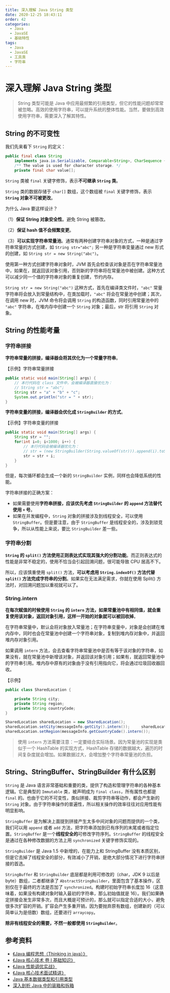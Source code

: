 ```yaml
---
title: 深入理解 Java String 类型
date: 2020-12-25 18:43:11
order: 42
categories:
  - Java
  - JavaSE
  - 基础特性
tags:
  - Java
  - JavaSE
  - 工具类
  - 字符串
---
```


# 深入理解 Java String 类型

> String 类型可能是 Java 中应用最频繁的引用类型，但它的性能问题却常常被忽略。高效的使用字符串，可以提升系统的整体性能。当然，要做到高效使用字符串，需要深入了解其特性。

## String 的不可变性

我们先来看下 `String` 的定义：

```java
public final class String
    implements java.io.Serializable, Comparable<String>, CharSequence {
    /** The value is used for character storage. */
    private final char value[];
```

`String` 类被 `final` 关键字修饰，表示**不可继承 `String` 类**。

`String` 类的数据存储于 `char[]` 数组，这个数组被 `final` 关键字修饰，表示 **`String` 对象不可被更改**。

为什么 Java 要这样设计？

（1）**保证 String 对象安全性**。避免 String 被篡改。

（2）**保证 hash 值不会频繁变更**。

（3）**可以实现字符串常量池**。通常有两种创建字符串对象的方式，一种是通过字符串常量的方式创建，如 `String str="abc";` 另一种是字符串变量通过 new 形式的创建，如 `String str = new String("abc")`。

使用第一种方式创建字符串对象时，JVM 首先会检查该对象是否在字符串常量池中，如果在，就返回该对象引用，否则新的字符串将在常量池中被创建。这种方式可以减少同一个值的字符串对象的重复创建，节约内存。

`String str = new String("abc")` 这种方式，首先在编译类文件时，`"abc"` 常量字符串将会放入到常量结构中，在类加载时，`"abc"` 将会在常量池中创建；其次，在调用 new 时，JVM 命令将会调用 `String` 的构造函数，同时引用常量池中的 `"abc"` 字符串，在堆内存中创建一个 `String` 对象；最后，str 将引用 `String` 对象。

## String 的性能考量

### 字符串拼接

**字符串常量的拼接，编译器会将其优化为一个常量字符串**。

【示例】字符串常量拼接

```java
public static void main(String[] args) {
    // 本行代码在 class 文件中，会被编译器直接优化为：
    // String str = "abc";
    String str = "a" + "b" + "c";
    System.out.println("str = " + str);
}
```

**字符串变量的拼接，编译器会优化成 `StringBuilder` 的方式**。

【示例】字符串变量的拼接

```java
public static void main(String[] args) {
    String str = "";
    for(int i=0; i<1000; i++) {
        // 本行代码会被编译器优化为：
        // str = (new StringBuilder(String.valueOf(str))).append(i).toString();
        str = str + i;
    }
}
```

但是，每次循环都会生成一个新的 `StringBuilder` 实例，同样也会降低系统的性能。

字符串拼接的正确方案：

- 如果需要使用**字符串拼接，应该优先考虑 `StringBuilder` 的 `append` 方法替代使用 `+` 号**。
- 如果在并发编程中，`String` 对象的拼接涉及到线程安全，可以使用 `StringBuffer`。但是要注意，由于 `StringBuffer` 是线程安全的，涉及到锁竞争，所以从性能上来说，要比 `StringBuilder` 差一些。

### 字符串分割

**`String` 的 `split()` 方法使用正则表达式实现其强大的分割功能**。而正则表达式的性能是非常不稳定的，使用不恰当会引起回溯问题，很可能导致 CPU 居高不下。

所以，应该慎重使用 `split()` 方法，**可以考虑用 `String.indexOf()` 方法代替 `split()` 方法完成字符串的分割**。如果实在无法满足需求，你就在使用 Split() 方法时，对回溯问题加以重视就可以了。

### String.intern

**在每次赋值的时候使用 `String` 的 `intern` 方法，如果常量池中有相同值，就会重复使用该对象，返回对象引用，这样一开始的对象就可以被回收掉**。

在字符串常量中，默认会将对象放入常量池；在字符串变量中，对象是会创建在堆内存中，同时也会在常量池中创建一个字符串对象，复制到堆内存对象中，并返回堆内存对象引用。

如果调用 `intern` 方法，会去查看字符串常量池中是否有等于该对象的字符串，如果没有，就在常量池中新增该对象，并返回该对象引用；如果有，就返回常量池中的字符串引用。堆内存中原有的对象由于没有引用指向它，将会通过垃圾回收器回收。

【示例】

```java
public class SharedLocation {

	private String city;
	private String region;
	private String countryCode;
}

SharedLocation sharedLocation = new SharedLocation();
sharedLocation.setCity(messageInfo.getCity().intern());		sharedLocation.setCountryCode(messageInfo.getRegion().intern());
sharedLocation.setRegion(messageInfo.getCountryCode().intern());
```

> 使用 `intern` 方法需要注意：一定要结合实际场景。因为常量池的实现是类似于一个 HashTable 的实现方式，HashTable 存储的数据越大，遍历的时间复杂度就会增加。如果数据过大，会增加整个字符串常量池的负担。

## String、StringBuffer、StringBuilder 有什么区别

`String` 是 Java 语言非常基础和重要的类，提供了构造和管理字符串的各种基本逻辑。它是典型的 `Immutable` 类，被声明成为 `final class`，所有属性也都是 `final` 的。也由于它的不可变性，类似拼接、裁剪字符串等动作，都会产生新的 `String` 对象。由于字符串操作的普遍性，所以相关操作的效率往往对应用性能有明显影响。

`StringBuffer` 是为解决上面提到拼接产生太多中间对象的问题而提供的一个类，我们可以用 `append` 或者 `add` 方法，把字符串添加到已有序列的末尾或者指定位置。`StringBuffer` 是一个**线程安全的**可修改字符序列。`StringBuffer` 的线程安全是通过在各种修改数据的方法上用 `synchronized` 关键字修饰实现的。

`StringBuilder` 是 Java 1.5 中新增的，在能力上和 StringBuffer 没有本质区别，但是它去掉了线程安全的部分，有效减小了开销，是绝大部分情况下进行字符串拼接的首选。

`StringBuffer` 和 `StringBuilder` 底层都是利用可修改的（char，JDK 9 以后是 byte）数组，二者都继承了 `AbstractStringBuilder`，里面包含了基本操作，区别仅在于最终的方法是否加了 `synchronized`。构建时初始字符串长度加 16（这意味着，如果没有构建对象时输入最初的字符串，那么初始值就是 16）。我们如果确定拼接会发生非常多次，而且大概是可预计的，那么就可以指定合适的大小，避免很多次扩容的开销。扩容会产生多重开销，因为要抛弃原有数组，创建新的（可以简单认为是倍数）数组，还要进行 `arraycopy`。

**除非有线程安全的需要，不然一般都使用 `StringBuilder`**。

## 参考资料

- [《Java 编程思想（Thinking in java）》](https://book.douban.com/subject/2130190/)
- [《Java 核心技术 卷 I 基础知识》](https://book.douban.com/subject/26880667/)
- [《Java 性能调优实战》](https://time.geekbang.org/column/intro/100028001)
- [《Java 核心技术面试精讲》](https://time.geekbang.org/column/intro/82)
- [Java 基本数据类型和引用类型](https://juejin.im/post/59cd71835188255d3448faf6)
- [深入剖析 Java 中的装箱和拆箱](https://www.cnblogs.com/dolphin0520/p/3780005.html)